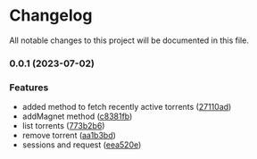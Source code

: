 # Changelog

All notable changes to this project will be documented in this file.


### 0.0.1 (2023-07-02)


### Features

* added method to fetch recently active torrents ([27110ad](https://github.com/dreamorosi/transmission-ts/commit/27110adaf83d07ebe151a8bdf1e8dc6f8834a24f))
* addMagnet method ([c8381fb](https://github.com/dreamorosi/transmission-ts/commit/c8381fb5784ff876eab78e4b89c6f095011bc6c7))
* list torrents ([773b2b6](https://github.com/dreamorosi/transmission-ts/commit/773b2b60865c89942fd2fb4fc553bedb20f5cbc2))
* remove torrent ([aa1b3bd](https://github.com/dreamorosi/transmission-ts/commit/aa1b3bd43ac7699c05e79249c7acc6edb171b8ee))
* sessions and request ([eea520e](https://github.com/dreamorosi/transmission-ts/commit/eea520e4008e72c448d8b3bf84c5458af7af0dc1))
